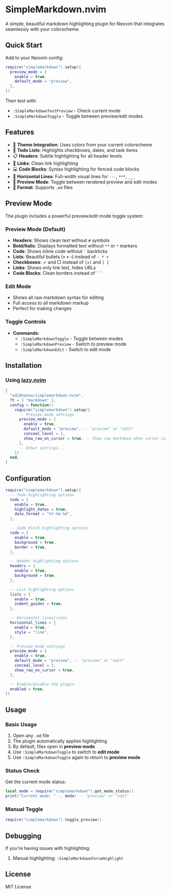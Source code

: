 # SimpleMarkdown.nvim

A simple, beautiful markdown highlighting plugin for Neovim that integrates seamlessly with your colorscheme.

## Quick Start

Add to your Neovim config:

```lua
require("simplemarkdown").setup({
  preview_mode = {
    enable = true,
    default_mode = "preview",
  },
})
```

Then test with:
- `:SimpleMarkdownTestPreview` - Check current mode
- `:SimpleMarkdownToggle` - Toggle between preview/edit modes

## Features

- 🎨 **Theme Integration**: Uses colors from your current colorscheme
- 📝 **Todo Lists**: Highlights checkboxes, dates, and task items
- 📋 **Headers**: Subtle highlighting for all header levels
- 🔗 **Links**: Clean link highlighting
- 💻 **Code Blocks**: Syntax highlighting for fenced code blocks
- 📏 **Horizontal Lines**: Full-width visual lines for `---`, `***`, `___`
- 🔄 **Preview Mode**: Toggle between rendered preview and edit modes
- 📄 **Format**: Supports `.md` files

## Preview Mode

The plugin includes a powerful preview/edit mode toggle system:

### Preview Mode (Default)
- **Headers**: Shows clean text without `#` symbols
- **Bold/Italic**: Displays formatted text without `**` or `*` markers
- **Code**: Shows inline code without `` ` `` backticks
- **Lists**: Beautiful bullets (• ▪ ▫) instead of `- * +`
- **Checkboxes**: ✓ and □ instead of `[x]` and `[ ]`
- **Links**: Shows only link text, hides URLs
- **Code Blocks**: Clean borders instead of `` ``` ``

### Edit Mode
- Shows all raw markdown syntax for editing
- Full access to all markdown markup
- Perfect for making changes

### Toggle Controls
- **Commands**: 
  - `:SimpleMarkdownToggle` - Toggle between modes
  - `:SimpleMarkdownPreview` - Switch to preview mode
  - `:SimpleMarkdownEdit` - Switch to edit mode

## Installation

### Using [lazy.nvim](https://github.com/folke/lazy.nvim)

```lua
{
  "adibhanna/simplemarkdown.nvim",
  ft = { "markdown" },
  config = function()
    require("simplemarkdown").setup({
      -- Preview mode settings
      preview_mode = {
        enable = true,
        default_mode = "preview", -- "preview" or "edit"
        conceal_level = 2,
        show_raw_on_cursor = true, -- Show raw markdown when cursor is on line
      },
      -- Other settings...
    })
  end,
}
```

## Configuration

```lua
require("simplemarkdown").setup({
  -- Todo highlighting options
  todo = {
    enable = true,
    highlight_dates = true,
    date_format = "%Y-%m-%d",
  },

  -- Code block highlighting options
  code = {
    enable = true,
    background = true,
    border = true,
  },

  -- Header highlighting options
  headers = {
    enable = true,
    background = true,
  },

  -- List highlighting options
  lists = {
    enable = true,
    indent_guides = true,
  },

  -- Horizontal lines/rules
  horizontal_lines = {
    enable = true,
    style = "line",
  },

  -- Preview mode settings
  preview_mode = {
    enable = true,
    default_mode = "preview", -- "preview" or "edit"
    conceal_level = 2,
    show_raw_on_cursor = true,
  },

  -- Enable/disable the plugin
  enabled = true,
})
```

## Usage

### Basic Usage
1. Open any `.md` file
2. The plugin automatically applies highlighting
3. By default, files open in **preview mode**
4. Use `:SimpleMarkdownToggle` to switch to **edit mode**
5. Use `:SimpleMarkdownToggle` again to return to **preview mode**

### Status Check
Get the current mode status:
```lua
local mode = require("simplemarkdown").get_mode_status()
print("Current mode: " .. mode) -- "preview" or "edit"
```

### Manual Toggle
```lua
require("simplemarkdown").toggle_preview()
```

## Debugging

If you're having issues with highlighting:

1. Manual highlighting: `:SimpleMarkdownForceHighlight`

## License

MIT License
